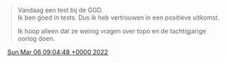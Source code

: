 > Vandaag een test bij de GGD\.  
> Ik ben goed in tests\. Dus ik heb vertrouwen in een positieve uitkomst\.  
>   
> Ik hoop alleen dat ze weinig vragen over topo en de tachtigjarige oorlog doen\.

<img src="../../media/tweet.ico" width="12" /> [Sun Mar 06 09:04:48 +0000 2022](https://twitter.com/DromerDenker/status/1500396969377816577)